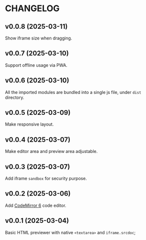 # CHANGELOG

## v0.0.8 (2025-03-11)

Show iframe size when dragging.

## v0.0.7 (2025-03-10)

Support offline usage via PWA.

## v0.0.6 (2025-03-10)

All the imported modules are bundled into a single js file, under `dist` directory.

## v0.0.5 (2025-03-09)

Make responsive layout.

## v0.0.4 (2025-03-07)

Make editor area and preview area adjustable.

## v0.0.3 (2025-03-07)

Add iframe `sandbox` for security purpose.

## v0.0.2 (2025-03-06)

Add [CodeMirror 6](https://codemirror.net/) code editor.

## v0.0.1 (2025-03-04)

Basic HTML previewer with native `<textarea>` and `iframe.srcdoc`;
